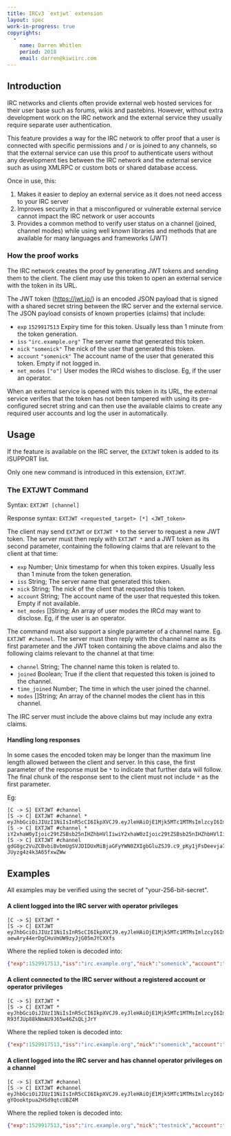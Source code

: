 ```yaml
---
title: IRCv3 `extjwt` extension
layout: spec
work-in-progress: true
copyrights:
  -
    name: Darren Whitlen
    period: 2018
    email: darren@kiwiirc.com
---
```

## Introduction

IRC networks and clients often provide external web hosted services for their user base such as forums, wikis and pastebins. However, without extra development work on the IRC network and the external service they usually require separate user authentication.

This feature provides a way for the IRC network to offer proof that a user is connected with specific permissions and / or is joined to any channels, so that the external service can use this proof to authenticate users without any development ties between the IRC network and the external service such as using XMLRPC or custom bots or shared database access.

Once in use, this:
1. Makes it easier to deploy an external service as it does not need access to your IRC server
2. Improves security in that a misconfigured or vulnerable external service cannot impact the IRC network or user accounts
3. Provides a common method to verify user status on a channel (joined, channel modes) while using well known libraries and methods that are available for many languages and frameworks (JWT)

### How the proof works

The IRC network creates the proof by generating JWT tokens and sending them to the client. The client may use this token to open an external service with the token in its URL.

The JWT token (https://jwt.io/) is an encoded JSON payload that is signed with a shared secret string between the IRC server and the external service. The JSON payload consists of known properties (claims) that include:
* `exp` `1529917513` Expiry time for this token. Usually less than 1 minute from the token generation.
* `iss` `"irc.example.org"` The server name that generated this token.
* `nick` `"somenick"` The nick of the user that generated this token.
* `account` `"somenick"` The account name of the user that generated this token. Empty if not logged in.
* `net_modes` `["o"]` User modes the IRCd wishes to disclose. Eg, if the user an operator.

When an external service is opened with this token in its URL, the external service verifies that the token has not been tampered with using its pre-configured secret string and can then use the available claims to create any required user accounts and log the user in automatically.

## Usage

If the feature is available on the IRC server, the `EXTJWT` token is added to its ISUPPORT list.

Only one new command is introduced in this extension, `EXTJWT`.

### The EXTJWT Command

Syntax: `EXTJWT [channel]`

Response syntax: `EXTJWT <requested_target> [*] <JWT_token>`

The client may send `EXTJWT` or `EXTJWT *` to the server to request a new JWT token. The server must then reply with `EXTJWT *` and a JWT token as its second parameter, containing the following claims that are relevant to the client at that time:

* `exp` Number; Unix timestamp for when this token expires. Usually less than 1 minute from the token generation.
* `iss` String; The server name that generated this token.
* `nick` String; The nick of the client that requested this token.
* `account` String; The account name of the user that requested this token. Empty if not available.
* `net_modes` []String; An array of user modes the IRCd may want to disclose. Eg, if the user is an operator.

The command must also support a single parameter of a channel name. Eg. `EXTJWT #channel`. The server must then reply with the channel name as its first parameter and the JWT token containing the above claims and also the following claims relevant to the channel at that time:

* `channel` String; The channel name this token is related to.
* `joined` Boolean; True if the client that requested this token is joined to the channel.
* `time_joined` Number; The time in which the user joined the channel.
* `modes` []String; An array of the channel modes the client has in this channel.

The IRC server must include the above claims but may include any extra claims.

#### Handling long responses

In some cases the encoded token may be longer than the maximum line length allowed between the client and server. In this case, the first parameter of the response must be `*` to indicate that further data will follow. The final chunk of the response sent to the client must not include `*` as the first parameter.

Eg:
~~~
[C -> S] EXTJWT #channel
[S -> C] EXTJWT #channel * eyJhbGciOiJIUzI1NiIsInR5cCI6IkpXVCJ9.eyJleHAiOjE1Mjk5MTc1MTMsImlzcyI6ImlyYy5leGFtcGxlLm9yZyIsIm5pY2siOiJ0ZXN0bmljayIsImFjY291bnQiOiJ0ZXN0bmljayIsIm5ldF9tb2RlcyI6W10sImNoYW5uZWwiOiIjY2hhbm5lbCIsImpvaW5lZCI6dHJ1ZSwidGltZV9qb2luZWQiOjE1Mjk5MTc1MDEsIm1vZGVzIjpbIm8iXSwiY2xhaW0xIjoic29tZSBsb25nIHZhbHVlIiw
[S -> C] EXTJWT #channel * iY2xhaW0yIjoic29tZSBsb25nIHZhbHVlIiwiY2xhaW0zIjoic29tZSBsb25nIHZhbHVlIiwiY2xhaW00Ijoic29tZSBsb25nIHZhbHVlIiwiY2xhaW01Ijoic29tZSBsb25nIHZhbHVlIiwiY2xhaW02Ijoic29tZSBsb25nIHZhbHVlIiwiY2xhaW03Ijoic29tZSBsb25nIHZhbHVlIiwiY2xhaW04Ijoic29tZSBsb25nZXIgdmFsdWUgdG8gbWFrZSBzdXJlIHRoaXMgdG9rZW4gaXMgdG9vIGxvbmc
[S -> C] EXTJWT #channel gdG8gc2VuZCBvbiBvbmUgSVJDIDUxMiBjaGFyYWN0ZXIgbGluZSJ9.c9_pKy1jFsDeevja7o6spPa-JUyzg4z4k3A65fxwZWw
~~~

## Examples

All examples may be verified using the secret of "your-256-bit-secret".

#### A client logged into the IRC server with operator privileges
~~~
[C -> S] EXTJWT *
[S -> C] EXTJWT eyJhbGciOiJIUzI1NiIsInR5cCI6IkpXVCJ9.eyJleHAiOjE1Mjk5MTc1MTMsImlzcyI6ImlyYy5leGFtcGxlLm9yZyIsIm5pY2siOiJzb21lbmljayIsImFjY291bnQiOiJzb21lbmljayIsIm5ldF9tb2RlcyI6WyJvIl19.NREHeoO-aewAry44erDgCHuVmUW9zyJjG05mJYCXXfs
~~~

Where the replied token is decoded into:
~~~json
{"exp":1529917513,"iss":"irc.example.org","nick":"somenick","account":"somenick","net_modes":["o"]}
~~~

#### A client connected to the IRC server without a registered account or operator privileges
~~~
[C -> S] EXTJWT *
[S -> C] EXTJWT * eyJhbGciOiJIUzI1NiIsInR5cCI6IkpXVCJ9.eyJleHAiOjE1Mjk5MTc1MTMsImlzcyI6ImlyYy5leGFtcGxlLm9yZyIsIm5pY2siOiJzb21lbmljayIsImFjY291bnQiOiIiLCJuZXRfbW9kZXMiOltdfQ.Vkm2XJXHz6rkq-R93fJUp88kNmAU9J65w46ZsQLjJrY
~~~

Where the replied token is decoded into:
~~~json
{"exp":1529917513,"iss":"irc.example.org","nick":"somenick","account":"","net_modes":[]}
~~~

#### A client logged into the IRC server and has channel operator privileges on a channel
~~~
[C -> S] EXTJWT #channel
[S -> C] EXTJWT #channel eyJhbGciOiJIUzI1NiIsInR5cCI6IkpXVCJ9.eyJleHAiOjE1Mjk5MTc1MTMsImlzcyI6ImlyYy5leGFtcGxlLm9yZyIsIm5pY2siOiJ0ZXN0bmljayIsImFjY291bnQiOiJ0ZXN0bmljayIsIm5ldF9tb2RlcyI6W10sImNoYW5uZWwiOiIjY2hhbm5lbCIsImpvaW5lZCI6dHJ1ZSwidGltZV9qb2luZWQiOjE1Mjk5MTc1MDEsIm1vZGVzIjpbIm8iXX0.jd1VHnEN02mSw4g2BfB-gYOooktpua2HSd9qtcUBZ4M
~~~

Where the replied token is decoded into:
~~~json
{"exp":1529917513,"iss":"irc.example.org","nick":"testnick","account":"testnick","net_modes":[],"channel":"#channel","joined":true,"time_joined":1529917501,"modes":["o"]}
~~~
